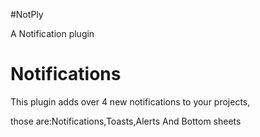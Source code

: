#NotPly

A Notification plugin

Notifications
=============

This plugin adds over 4 new notifications
to your projects, 

those are:Notifications,Toasts,Alerts
 And Bottom sheets
